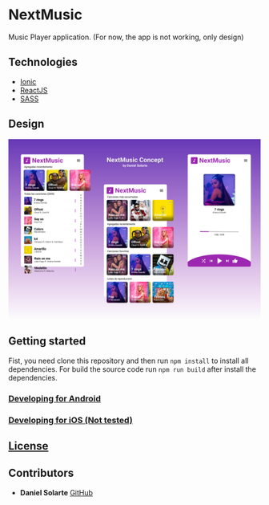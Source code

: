 # NextMusic
Music Player application. (For now, the app is not working, only design)

## Technologies
* [Ionic](https://ionicframework.com/)
* [ReactJS](https://reactjs.org/)
* [SASS](https://sass-lang.com/)

## Design
![NextMusic Concept](./images/nextmusic_concept.png)

## Getting started
Fist, you need clone this repository and then run `npm install` to install all dependencies. For build the source code run `npm run build` after install the dependencies.

### [Developing for Android](https://ionicframework.com/docs/developing/android)

### [Developing for iOS (Not tested)](https://ionicframework.com/docs/developing/ios)

## [License](./LICENSE)

## Contributors
* **Daniel Solarte** [GitHub](https://github.com/danielsolartech)
